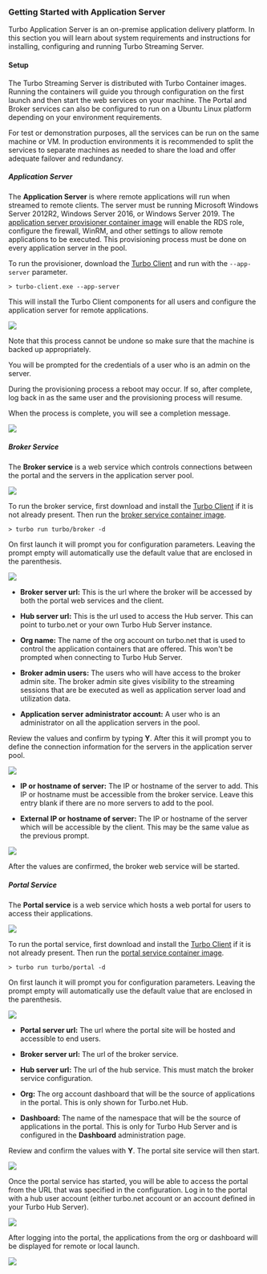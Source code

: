 ### Getting Started with Application Server

Turbo Application Server is an on-premise application delivery platform. In this section you will learn about system requirements and instructions for installing, configuring and running Turbo Streaming Server.

#### Setup

The Turbo Streaming Server is distributed with Turbo Container images. Running the containers will guide you through configuration on the first launch and then start the web services on your machine. The Portal and Broker services can also be configured to run on a Ubuntu Linux platform depending on your environment requirements.

For test or demonstration purposes, all the services can be run on the same machine or VM. In production environments it is recommended to split the services to separate machines as needed to share the load and offer adequate failover and redundancy.

##### Application Server

The **Application Server** is where remote applications will run when streamed to remote clients. The server must be running Microsoft Windows Server 2012R2, Windows Server 2016, or Windows Server 2019. The [application server provisioner container image](https://turbo.net/run/turbo/application-server-provisioner) will enable the RDS role, configure the firewall, WinRM, and other settings to allow remote applications to be executed. This provisioning process must be done on every application server in the pool.

To run the provisioner, download the [Turbo Client](https://turbo.net/downloads) and run with the `--app-server` parameter.

```
> turbo-client.exe --app-server
```

This will install the Turbo Client components for all users and configure the application server for remote applications. 

![](/docs/server/application_server/streaming-setup-1.png)

Note that this process cannot be undone so make sure that the machine is backed up appropriately.

You will be prompted for the credentials of a user who is an admin on the server.

During the provisioning process a reboot may occur. If so, after complete, log back in as the same user and the provisioning process will resume.

When the process is complete, you will see a completion message.

![](/docs/server/application_server/streaming-setup-2.png)

##### Broker Service

The **Broker service** is a web service which controls connections between the portal and the servers in the application server pool.

![](/docs/server/application_server/streaming-setup-3.png)

To run the broker service, first download and install the [Turbo Client](https://turbo.net/downloads) if it is not already present. Then run the [broker service container image](https://turbo.net/run/turbo/broker).

```
> turbo run turbo/broker -d
```

On first launch it will prompt you for configuration parameters. Leaving the prompt empty will automatically use the default value that are enclosed in the parenthesis.

![](/docs/server/application_server/streaming-setup-4.png)

- **Broker server url:** This is the url where the broker will be accessed by both the portal web services and the client. 

- **Hub server url:** This is the url used to access the Hub server. This can point to turbo.net or your own Turbo Hub Server instance.

- **Org name:** The name of the org account on turbo.net that is used to control the application containers that are offered. This won't be prompted when connecting to Turbo Hub Server.

- **Broker admin users:** The users who will have access to the broker admin site. The broker admin site gives visibility to the streaming sessions that are be executed as well as application server load and utilization data.

- **Application server administrator account:** A user who is an administrator on all the application servers in the pool. 

Review the values and confirm by typing **Y**. After this it will prompt you to define the connection information for the servers in the application server pool. 

![](/docs/server/application_server/streaming-setup-5.png)

- **IP or hostname of server:** The IP or hostname of the server to add. This IP or hostname must be accessible from the broker service. Leave this entry blank if there are no more servers to add to the pool.

- **External IP or hostname of server:** The IP or hostname of the server which will be accessible by the client. This may be the same value as the previous prompt.

![](/docs/server/application_server/streaming-setup-6.png)

After the values are confirmed, the broker web service will be started.

##### Portal Service

The **Portal service** is a web service which hosts a web portal for users to access their applications.

![](/docs/server/application_server/streaming-setup-7.png)

To run the portal service, first download and install the [Turbo Client](https://turbo.net/downloads) if it is not already present. Then run the [portal service container image](https://turbo.net/run/turbo/portal).

```
> turbo run turbo/portal -d
```

On first launch it will prompt you for configuration parameters. Leaving the prompt empty will automatically use the default value that are enclosed in the parenthesis.

![](/docs/server/application_server/streaming-setup-8.png)

- **Portal server url:** The url where the portal site will be hosted and accessible to end users.

- **Broker server url:** The url of the broker service.

- **Hub server url:** The url of the hub service. This must match the broker service configuration.

- **Org:** The org account dashboard that will be the source of applications in the portal. This is only shown for Turbo.net Hub.

- **Dashboard:** The name of the namespace that will be the source of applications in the portal. This is only for Turbo Hub Server and is configured in the **Dashboard** administration page.

Review and confirm the values with **Y**. The portal site service will then start.

![](/docs/server/application_server/streaming-setup-9.png)

Once the portal service has started, you will be able to access the portal from the URL that was specified in the configuration. Log in to the portal with a hub user account (either turbo.net account or an account defined in your Turbo Hub Server).

![](/docs/server/application_server/streaming-setup-10.png)

After logging into the portal, the applications from the org or dashboard will be displayed for remote or local launch.

![](/docs/server/application_server/streaming-setup-11.png)

